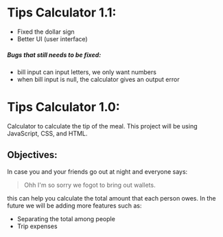 # Tips Calculator 1.1:
 - Fixed the dollar sign
 - Better UI (user interface)
 ##### Bugs that still needs to be fixed:
 - bill input can input letters, we only want numbers
 - when bill input is null, the calculator gives an output error
 
# Tips Calculator 1.0:
 Calculator to calculate the tip of the meal. This project will be using JavaScript, CSS, and HTML.
 
 ## Objectives:
In case you and your friends go out at night and everyone says:
> Ohh I'm so sorry we fogot to bring out wallets.

this can help you calculate the total amount that each person owes. In the future we will be adding more features such as:
- Separating the total among people
- Trip expenses

 
 
